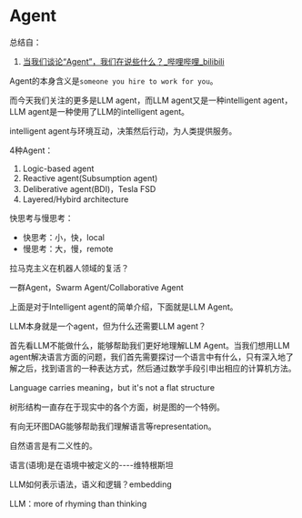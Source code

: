 # Agent

总结自：

1. [当我们谈论“Agent”，我们在说些什么？_哔哩哔哩_bilibili](https://www.bilibili.com/video/BV1GJ4m1N7L7/?spm_id_from=333.999.0.0&vd_source=72864fffb0293637e3fc450e7ffec677)



Agent的本身含义是`someone you hire to work for you`。

而今天我们关注的更多是LLM agent，而LLM agent又是一种intelligent agent，LLM agent是一种使用了LLM的intelligent agent。

intelligent agent与环境互动，决策然后行动，为人类提供服务。



4种Agent：

1. Logic-based agent
2. Reactive agent(Subsumption agent)
3. Deliberative agent(BDI)，Tesla FSD
4. Layered/Hybird architecture



快思考与慢思考：

- 快思考：小，快，local
- 慢思考：大，慢，remote



拉马克主义在机器人领域的复活？



一群Agent，Swarm Agent/Collaborative Agent



上面是对于Intelligent agent的简单介绍，下面就是LLM Agent。

LLM本身就是一个agent，但为什么还需要LLM agent？



首先看LLM不能做什么，能够帮助我们更好地理解LLM Agent。当我们想用LLM agent解决语言方面的问题，我们首先需要探讨一个语言中有什么，只有深入地了解之后，找到语言的一种表达方式，然后通过数学手段引申出相应的计算机方法。

Language carries meaning，but it's not a flat structure





树形结构一直存在于现实中的各个方面，树是图的一个特例。

有向无环图DAG能够帮助我们理解语言等representation。 



自然语言是有二义性的。



语言(语境)是在语境中被定义的----维特根斯坦

LLM如何表示语法，语义和逻辑？embedding



LLM：more of rhyming than thinking